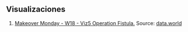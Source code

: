 ## Visualizaciones

1. [Makeover Monday - W18 - Viz5 Operation Fistula.](https://gonzalopoch.github.io/infovis/mom2020w18.html) Source: [data.world](https://data.world/makeovermonday/2020w18)
